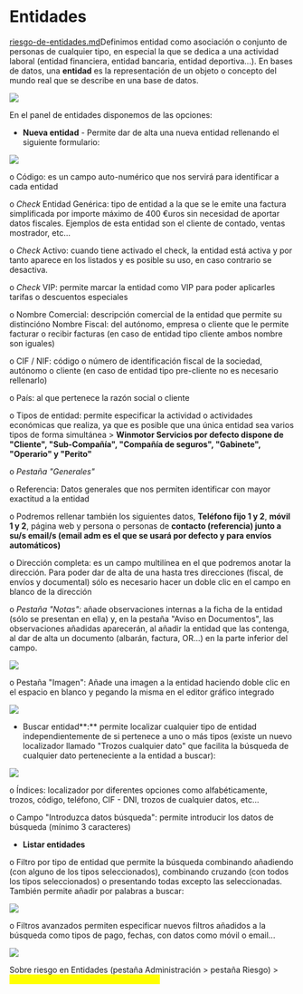# Entidades

[riesgo-de-entidades.md](../../../tutoriales/riesgo-de-entidades.md "mention")Definimos entidad como asociación o conjunto de personas de cualquier tipo, en especial la que se dedica a una actividad laboral (entidad financiera, entidad bancaria, entidad deportiva...). En bases de datos, una **entidad** es la representación de un objeto o concepto del mundo real que se describe en una base de datos.

![](<../../../.gitbook/assets/imagen (87).png>)

En el panel de entidades disponemos de las opciones:

* **Nueva entidad** - Permite dar de alta una nueva entidad rellenando el siguiente formulario:

![](<../../../.gitbook/assets/image (35).png>)

o Código: es un campo auto-numérico que nos servirá para identificar a cada entidad

o _Check_ Entidad Genérica: tipo de entidad a la que se le emite una factura simplificada por importe máximo de 400 €uros sin necesidad de aportar datos fiscales. Ejemplos de esta entidad son el cliente de contado, ventas mostrador, etc...

o _Check_ Activo: cuando tiene activado el check, la entidad está activa y por tanto aparece en los listados y es posible su uso, en caso contrario se desactiva.

o _Check_ VIP: permite marcar la entidad como VIP para poder aplicarles tarifas o descuentos especiales

o Nombre Comercial: descripción comercial de la entidad que permite su distincióno Nombre Fiscal: del autónomo, empresa o cliente que le permite facturar o recibir facturas (en caso de entidad tipo cliente ambos nombre son iguales)

o CIF / NIF: código o número de identificación fiscal de la sociedad, autónomo o cliente (en caso de entidad tipo pre-cliente no es necesario rellenarlo)

o País: al que pertenece la razón social o cliente

o Tipos de entidad: permite especificar la actividad o actividades económicas que realiza, ya que es posible que una única entidad sea varios tipos de forma simultánea > **Winmotor Servicios por defecto dispone de "Cliente", "Sub-Compañía", "Compañía de seguros", "Gabinete", "Operario" y "Perito"**

o _Pestaña "Generales"_

o Referencia: Datos generales que nos permiten identificar con mayor exactitud a la entidad

o Podremos rellenar también los siguientes datos, **Teléfono fijo 1 y 2**, **móvil 1 y 2**, página web y persona o personas de **contacto (referencia) junto a su/s email/s (email adm es el que se usará por defecto y para envíos automáticos)**

o Dirección completa: es un campo multilínea en el que podremos anotar la dirección. Para poder dar de alta de una hasta tres direcciones (fiscal, de envíos y documental) sólo es necesario hacer un doble clic en el campo en blanco de la dirección

o _Pestaña "Notas":_ añade observaciones internas a la ficha de la entidad (sólo se presentan en ella) y, en la pestaña "Aviso en Documentos", las observaciones añadidas aparecerán, al añadir la entidad que las contenga, al dar de alta un documento (albarán, factura, OR...) en la parte inferior del campo.

![](<../../../.gitbook/assets/imagen (93).png>)

o Pestaña "Imagen": Añade una imagen a la entidad haciendo doble clic en el espacio en blanco y pegando la misma en el editor gráfico integrado

![](<../../../.gitbook/assets/imagen (74).png>)

* Buscar entidad**:** permite localizar cualquier tipo de entidad independientemente de si pertenece a uno o más tipos (existe un nuevo localizador llamado "Trozos cualquier dato" que facilita la búsqueda de cualquier dato perteneciente a la entidad a buscar):

![](<../../../.gitbook/assets/imagen (90).png>)

o Índices: localizador por diferentes opciones como alfabéticamente, trozos, código, teléfono, CIF - DNI, trozos de cualquier datos, etc...

o Campo "Introduzca datos búsqueda": permite introducir los datos de búsqueda (mínimo 3 caracteres)

* **Listar entidades**

o Filtro por tipo de entidad que permite la búsqueda combinando añadiendo (con alguno de los tipos seleccionados), combinando cruzando (con todos los tipos seleccionados) o presentando todas excepto las seleccionadas. También permite añadir por palabras a buscar:

![](<../../../.gitbook/assets/imagen (44).png>)

o Filtros avanzados permiten especificar nuevos filtros añadidos a la búsqueda como tipos de pago, fechas, con datos como móvil o email...

![](<../../../.gitbook/assets/imagen (50).png>)

Sobre riesgo en Entidades (pestaña Administración > pestaña Riesgo) > <mark style="color:yellow;">**véase el tutorial "Riesgo de entidades"**</mark>
